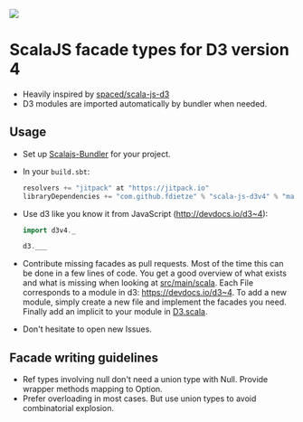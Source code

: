 [![](https://jitpack.io/v/fdietze/scala-js-d3v4.svg)](https://jitpack.io/#fdietze/scala-js-d3v4)

# ScalaJS facade types for D3 version 4
* Heavily inspired by [spaced/scala-js-d3](https://github.com/spaced/scala-js-d3)
* D3 modules are imported automatically by bundler when needed.

## Usage
* Set up [Scalajs-Bundler](https://scalacenter.github.io/scalajs-bundler/) for your project.
* In your `build.sbt`:
  ```scala
  resolvers += "jitpack" at "https://jitpack.io"
  libraryDependencies += "com.github.fdietze" % "scala-js-d3v4" % "master-SNAPSHOT"
  ```
* Use d3 like you know it from JavaScript (http://devdocs.io/d3~4):

  ```scala
  import d3v4._

  d3.___
  ```

* Contribute missing facades as pull requests. Most of the time this can be done in a few lines of code. You get a good overview of what exists and what is missing when looking at [src/main/scala](https://github.com/fdietze/scala-js-d3v4/tree/master/src/main/scala). Each File corresponds to a module in d3: https://devdocs.io/d3~4. To add a new module, simply create a new file and implement the facades you need. Finally add an implicit to your module in [D3.scala](https://github.com/fdietze/scala-js-d3v4/blob/master/src/main/scala/D3.scala#L38).
* Don't hesitate to open new Issues.

## Facade writing guidelines
* Ref types involving null don't need a union type with Null. Provide wrapper methods mapping to Option.
* Prefer overloading in most cases. But use union types to avoid combinatorial explosion.
